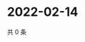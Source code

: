 # 2022-02-14

共 0 条

<!-- BEGIN WEIBO -->
<!-- 最后更新时间 Mon Feb 14 2022 02:12:34 GMT+0800 (China Standard Time) -->

<!-- END WEIBO -->
